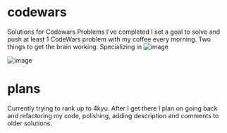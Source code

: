 # codewars
Solutions for Codewars Problems I've completed
I set a goal to solve and push at least 1 CodeWars problem with my coffee every morning. Two things to get the brain working.
Specializing in ![image](https://user-images.githubusercontent.com/97855282/167168858-64bc5a04-7152-4ba0-8803-455be090d3b8.png)


![image](https://user-images.githubusercontent.com/97855282/167168165-4a7834f1-3702-46f7-ade7-374ad7685604.png)


# plans
Currently trying to rank up to 4kyu. After I get there I plan on going back and refactoring my code, polishing, adding description and comments to older solutions.
